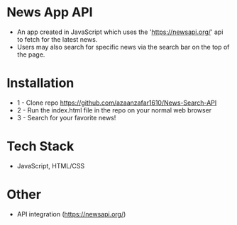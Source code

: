 # News App API
- An app created in JavaScript which uses the 'https://newsapi.org/' api to fetch for the latest news.
- Users may also search for specific news via the search bar on the top of the page.



# Installation
- 1 - Clone repo https://github.com/azaanzafar1610/News-Search-API
- 2 - Run the index.html file in the repo on your normal web browser
- 3 - Search for your favorite news!

# Tech Stack
- JavaScript, HTML/CSS
# Other    
- API integration (https://newsapi.org/) 

